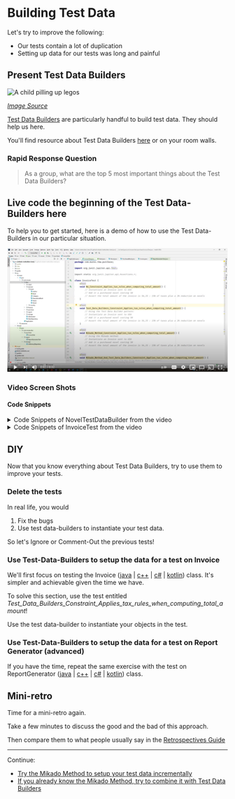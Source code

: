 # Building Test Data

Let's try to improve the following:
* Our tests contain a lot of duplication
* Setting up data for our tests was long and painful

## Present Test Data Builders

![A child pilling up legos](images/child-legos.jpg)

*[Image Source](https://pixabay.com/photos/child-tower-building-blocks-blocks-1864718/)*

[Test Data Builders](./references/Test_Data_Builders.md) are particularly
handful to build test data. They should help us here.

You'll find resource about Test Data Builders 
[here](./references/Test_Data_Builders.md) or on your room walls.

### Rapid Response Question

> As a group, what are the top 5 most important things about the Test Data
> Builders?

## Live code the beginning of the Test Data-Builders here

To help you to get started, here is a demo of how to use the Test Data-Builders in
our particular situation.

[![Video of the beginning of the solution](./images/Test_Data_Builders_YouTube_Video.png)](https://www.youtube.com/watch?v=TpOmhDZgEKc&feature=youtu.be)

### Video Screen Shots

#### Code Snippets

<details>
  <summary markdown='span'>
  Code Snippets of NovelTestDataBuilder from the video
  </summary>

##### NovelTestDataBuilder.java 

  ```java
  package com.murex.tbw.domain.book;
  
  import com.google.common.collect.Lists;
  import com.murex.tbw.domain.country.Language;
  
  public class NovelTestDataBuilder {
      private double price = 10;
  
      public static NovelTestDataBuilder aNovel() {
          return new NovelTestDataBuilder();
      }
  
      public NovelTestDataBuilder costing(double price) {
          this.price = price;
          return this;
      }
  
      public Novel build() {
          return new Novel("Test Data Builders for Dummies", price, null, Language.ENGLISH, Lists.newArrayList());
      }
  }
  ```
</details>

<details>
  <summary markdown='span'>
  Code Snippets of InvoiceTest from the video
  </summary>

##### InvoiceTest.java

  ```java
  package com.murex.tbw.purchase;
  
  import com.murex.tbw.domain.book.NovelTestDataBuilder;
  import org.junit.jupiter.api.Assertions;
  import org.junit.jupiter.api.Test;
  
  import static org.junit.jupiter.api.Assertions.*;

  class InvoiceTest {
      @Test
      void Test_Data_Builders_Constraint_Applies_tax_rules_when_computing_total_amount() {
          Invoice invoice = InvoiceTestDataBuilder.anInvoice()
                  .from(USA)
                  .with(PurchasedBookTestDataBuilder.aPurchasedBook()
                          .of(NovelTestDataBuilder.aNovel()
                                  .costing(50.0)
                                  .build())
                          .build())
                  .build();
          Assertions.assertEquals(50 * 1.15 * 0.98, invoice.computeTotalAmount());
      }
  }
  ```

</details>

## DIY

Now that you know everything about Test Data Builders, try to use them to
improve your tests.

### Delete the tests

In real life, you would

1. Fix the bugs
2. Use test data-builders to instantiate your test data. 

So let's Ignore or Comment-Out the previous tests!

### Use Test-Data-Builders to setup the data for a test on Invoice

We'll first focus on testing the Invoice ([java](../java/src/main/java/com/murex/tbw/purchase/Invoice.java) | [c++](../cpp/src/include/purchase/Invoice.h) | [c#](../csharp/Application/Purchase/Invoice.cs) | [kotlin](../kotlin/src/main/kotlin/com/murex/tbw/purchase/Invoice.kt)) class.
It's simpler and achievable given the time we have.

To solve this section, use the test entitled *Test_Data_Builders_Constraint_Applies_tax_rules_when_computing_total_amount*!

Use the test data-builder to instantiate your objects in the test.

### Use Test-Data-Builders to setup the data for a test on Report Generator (advanced)

If you have the time, repeat the same exercise with the test on ReportGenerator ([java](../java/src/main/java/com/murex/tbw/report/ReportGenerator.java) | [c++](../cpp/src/include/report/ReportGenerator.h) | [c#](../csharp/Application/Report/ReportGenerator.cs) | [kotlin](../kotlin/src/main/kotlin/com/murex/tbw/report/ReportGenerator.kt)) class.

## Mini-retro

Time for a mini-retro again.

Take a few minutes to discuss the good and the bad of this approach.

Then compare them to what people usually say in
the [Retrospectives Guide](./Retrospectives_Guide.md)

----
Continue:
- [Try the Mikado Method to setup your test data incrementally](./4_Mikado_Method.md)
- [If you already know the Mikado Method, try to combine it with Test Data Builders](./5_Mikado_Method_plus_Test_Data_Builders.md)
